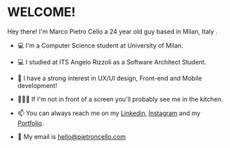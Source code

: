 # WELCOME!

Hey there! I'm Marco Pietro Cello a 24 year old guy based in Milan, Italy . 

+  💻 I'm a Computer Science student at University of Milan. 
  
+  💻 I studied at ITS Angelo Rizzoli as a Software Architect Student.
  
+  👀 I have a strong interest in UX/UI design, Front-end and Mobile development! 
  
+ 👨🏽‍🍳 If I'm not in front of a screen you'll probably see me in the kitchen.

+  📫 You can always reach me on my [Linkedin](https://www.linkedin.com/in/marco-pietro-cello-b85607163/), [Instagram](https://www.instagram.com/pietroncello/) and my [Portfolio](https://pietroncello.com/).
  
+ 📩  My email is hello@pietroncello.com
